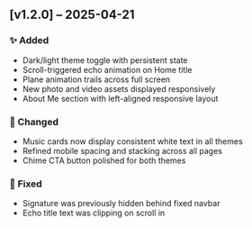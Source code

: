 ## [v1.2.0] – 2025-04-21

### ✨ Added
- Dark/light theme toggle with persistent state
- Scroll-triggered echo animation on Home title
- Plane animation trails across full screen
- New photo and video assets displayed responsively
- About Me section with left-aligned responsive layout

### 🧹 Changed
- Music cards now display consistent white text in all themes
- Refined mobile spacing and stacking across all pages
- Chime CTA button polished for both themes

### 🐛 Fixed
- Signature was previously hidden behind fixed navbar
- Echo title text was clipping on scroll in